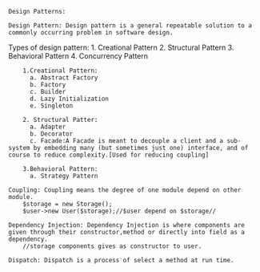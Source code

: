     Design Patterns:
    
    Design Pattern: Design pattern is a general repeatable solution to a commonly occurring problem in software design.

  Types of design pattern:
        1. Creational Pattern
        2. Structural Pattern
        3. Behavioral Pattern
        4. Concurrency Pattern
      
        1.Creational Pattern:
          a. Abstract Factory
          b. Factory
          c. Builder
          d. Lazy Initialization
          e. Singleton
      
        2. Structural Patter:
          a. Adapter
          b. Decorator
          c. Facade:A Facade is meant to decouple a client and a sub-system by embedding many (but sometimes just one) interface, and of course to reduce complexity.[Used for reducing coupling]
          
        3.Behavioral Pattern:
          a. Strategy Pattern
      
    Coupling: Coupling means the degree of one module depend on other module.
      	$storage = new Storage();
      	$user->new User($storage);//$user depend on $storage//
      	
    Dependency Injection: Dependency Injection is where components are given through their constructor,method or directly into field as a dependency.
      	//storage components gives as constructor to user.
      	
    Dispatch: Dispatch is a process of select a method at run time.
